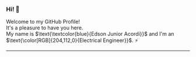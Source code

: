 ### Hi! 👋

Welcome to my GitHub Profile!  
It's a pleasure to have you here.  
My name is $\text{\textcolor{blue}{Edson Junior Acordi}}$ and I'm an $\text{\color[RGB]{204,112,0}{Electrical Engineer}}$. ⚡

<!--
**edson-acordi/edson-acordi** is a ✨ _special_ ✨ repository because its `README.md` (this file) appears on your GitHub profile.

Here are some ideas to get you started:

- 🔭 I’m currently working on ...
- 🌱 I’m currently learning ...
- 👯 I’m looking to collaborate on ...
- 🤔 I’m looking for help with ...
- 💬 Ask me about ...
- 📫 How to reach me: ...
- 😄 Pronouns: ...
- ⚡ Fun fact: ...
-->

---

<!--
![Profile views](https://gpvc.arturio.dev/edson-acordi)
-->
